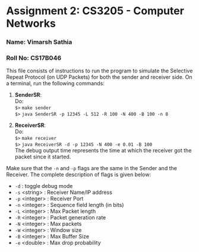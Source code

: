 # Assignment 2: CS3205 - Computer Networks
### Name: Vimarsh Sathia
### Roll No: CS17B046

This file consists of instructions to run the program to simulate the Selective Repeat Protocol (on UDP Packets) for both the sender and receiver side. On a terminal, run the following commands:

1. **SenderSR**:    
Do:  
`$>` `make sender`  
`$>` `java SenderSR -p 12345 -L 512 -R 100 -N 400 -B 100 -n 8`

2. **ReceiverSR**:  
Do:  
`$>` `make receiver`  
`$>` `java ReceiverSR -d -p 12345 -N 400 -e 0.01 -B 100  `  
The debug output time represents the time at which the receiver got the packet since it started.

Make sure that the `-n` and `-p` flags are the same in the Sender and the Receiver. The complete description of flags is given below: 

* `-d` : toggle debug mode 
* `-s` \<string> : Receiver Name/IP address  
* `-p` \<integer> : Receiver Port
* `-n` \<integer> : Sequence field length (in bits)
* `-L` \<integer> : Max Packet length  
* `-R` \<integer> : Packet generation rate
* `-N` \<integer> : Max packets
* `-W` \<integer> : Window size
* `-B` \<integer> : Max Buffer Size
* `-e` \<double> : Max drop probability